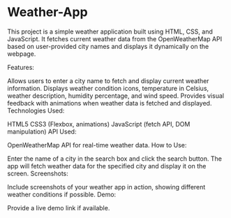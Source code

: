 # Weather-App
This project is a simple weather application built using HTML, CSS, and JavaScript. It fetches current weather data from the OpenWeatherMap API based on user-provided city names and displays it dynamically on the webpage.

Features:

Allows users to enter a city name to fetch and display current weather information.
Displays weather condition icons, temperature in Celsius, weather description, humidity percentage, and wind speed.
Provides visual feedback with animations when weather data is fetched and displayed.
Technologies Used:

HTML5
CSS3 (Flexbox, animations)
JavaScript (fetch API, DOM manipulation)
API Used:

OpenWeatherMap API for real-time weather data.
How to Use:

Enter the name of a city in the search box and click the search button.
The app will fetch weather data for the specified city and display it on the screen.
Screenshots:

Include screenshots of your weather app in action, showing different weather conditions if possible.
Demo:

Provide a live demo link if available.
